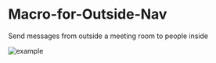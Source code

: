 # Macro-for-Outside-Nav
Send messages from outside a meeting room to people inside

![example](https://github.com/dhenwood/Dynamic-Wallpaper/blob/main/DynamicWallpaperExample.gif)

